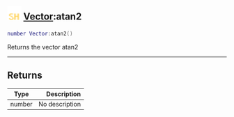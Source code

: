 ## <img src="../../.gitbook/assets/shared.png" width="32" height="32" /> [Vector](../vector/README.md):atan2

```lua
number Vector:atan2()
```

Returns the vector atan2<br>

-----------------
## Returns

| Type   | Description |
| ------ | ----------: |
| number | No description |
